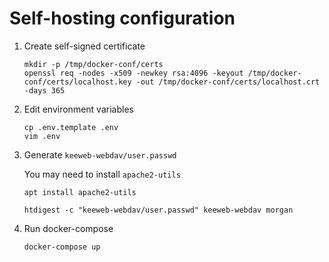 Self-hosting configuration
==========================

1. Create self-signed certificate

    ```
    mkdir -p /tmp/docker-conf/certs
    openssl req -nodes -x509 -newkey rsa:4096 -keyout /tmp/docker-conf/certs/localhost.key -out /tmp/docker-conf/certs/localhost.crt -days 365
    ```

2. Edit environment variables

    ```
    cp .env.template .env
    vim .env
    ```

3. Generate `keeweb-webdav/user.passwd`

    You may need to install `apache2-utils`

    ```
    apt install apache2-utils
    ```

    ```
    htdigest -c "keeweb-webdav/user.passwd" keeweb-webdav morgan
    ```

4. Run docker-compose

    ```
    docker-compose up
    ```
